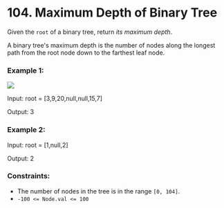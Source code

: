 # 104. Maximum Depth of Binary Tree
Given the `root` of a binary tree, return *its maximum depth*.

A binary tree's maximum depth is the number of nodes along the longest path from the root node down to the farthest leaf node.

### Example 1:
![](https://assets.leetcode.com/uploads/2020/11/26/tmp-tree.jpg)

Input: root = [3,9,20,null,null,15,7]

Output: 3

### Example 2:
Input: root = [1,null,2]

Output: 2

### Constraints:
-   The number of nodes in the tree is in the range `[0, 104]`.
-   `-100 <= Node.val <= 100`